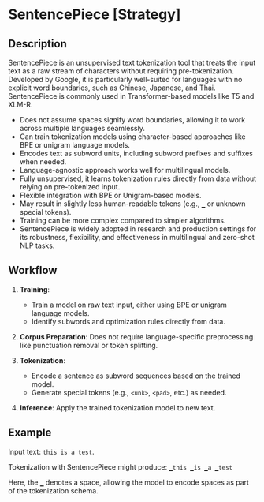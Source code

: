 # SentencePiece [Strategy]

## Description

SentencePiece is an unsupervised text tokenization tool that treats the input text as a raw stream of characters without requiring pre-tokenization.
Developed by Google, it is particularly well-suited for languages with no explicit word boundaries, such as Chinese, Japanese, and Thai.
SentencePiece is commonly used in Transformer-based models like T5 and XLM-R.

- Does not assume spaces signify word boundaries, allowing it to work across multiple languages seamlessly.
- Can train tokenization models using character-based approaches like BPE or unigram language models.
- Encodes text as subword units, including subword prefixes and suffixes when needed.
- Language-agnostic approach works well for multilingual models.
- Fully unsupervised, it learns tokenization rules directly from data without relying on pre-tokenized input.
- Flexible integration with BPE or Unigram-based models.
- May result in slightly less human-readable tokens (e.g., `▁` or unknown special tokens).
- Training can be more complex compared to simpler algorithms.
- SentencePiece is widely adopted in research and production settings for its robustness, flexibility, and effectiveness in multilingual and zero-shot NLP tasks.

## Workflow

1. **Training**:

   - Train a model on raw text input, either using BPE or unigram language models.
   - Identify subwords and optimization rules directly from data.

2. **Corpus Preparation**: Does not require language-specific preprocessing like punctuation removal or token splitting.
3. **Tokenization**:

   - Encode a sentence as subword sequences based on the trained model.
   - Generate special tokens (e.g., `<unk>`, `<pad>`, etc.) as needed.

4. **Inference**: Apply the trained tokenization model to new text.

## Example

Input text: `this is a test`.

Tokenization with SentencePiece might produce: `▁this ▁is ▁a ▁test`

Here, the `▁` denotes a space, allowing the model to encode spaces as part of the tokenization schema.

